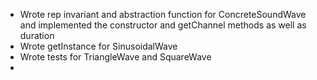 - Wrote rep invariant and abstraction function for ConcreteSoundWave and implemented the constructor and getChannel methods as well as duration
- Wrote getInstance for SinusoidalWave
- Wrote tests for TriangleWave and SquareWave
- 